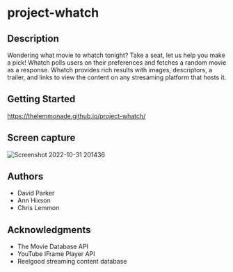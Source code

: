 # project-whatch

## Description

Wondering what movie to whatch tonight? Take a seat, let us help you make a pick! Whatch polls users on their preferences and fetches a random movie as a response. Whatch provides rich results with images, descriptors, a trailer, and links to view the content on any stresaming platform that hosts it.

## Getting Started

https://thelemmonade.github.io/project-whatch/

## Screen capture

![Screenshot 2022-10-31 201436](https://user-images.githubusercontent.com/112985017/199132344-246fe0de-9f3f-4683-83bf-4f237f8d63e2.jpg)

## Authors
  * David Parker
  * Ann Hixson
  * Chris Lemmon

## Acknowledgments
  * The Movie Database API
  * YouTube IFrame Player API
  * Reelgood streaming content database
